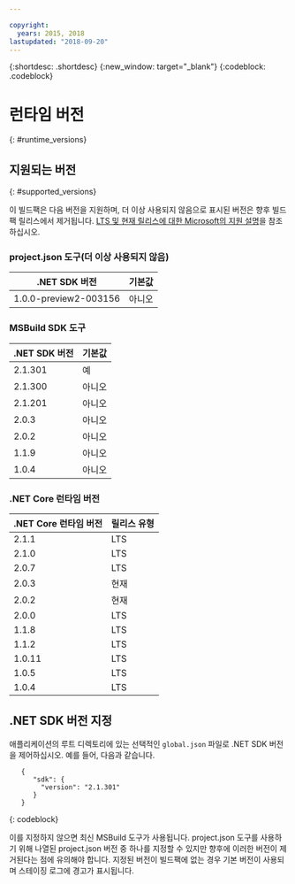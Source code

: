 ```yaml
---

copyright:
  years: 2015, 2018
lastupdated: "2018-09-20"
---
```


{:shortdesc: .shortdesc}
{:new_window: target="_blank"}
{:codeblock: .codeblock}


# 런타임 버전
{: #runtime_versions}

## 지원되는 버전
{: #supported_versions}

이 빌드팩은 다음 버전을 지원하며, 더 이상 사용되지 않음으로 표시된 버전은 향후 빌드팩 릴리스에서 제거됩니다.  [LTS 및 현재 릴리스에 대한 Microsoft의 지원 설명](https://www.microsoft.com/net/core/support)을 참조하십시오.

### project.json 도구(더 이상 사용되지 않음)

|.NET SDK 버전        |기본값 |
|-------------------------|---------|
|1.0.0-preview2-003156   |아니오    |

### MSBuild SDK 도구

|.NET SDK 버전        |기본값          |
|-------------------------|------------------|
| 2.1.301                 |예            |
| 2.1.300                 |아니오             |
| 2.1.201                 |아니오             |
| 2.0.3                   |아니오             |
| 2.0.2                   |아니오             |
| 1.1.9                   |아니오             |
|1.0.4                   |아니오             |


### .NET Core 런타임 버전

|.NET Core 런타임 버전 |릴리스 유형      |
|---------------------------|-------------------|
| 2.1.1                     |LTS               |
| 2.1.0                     |LTS               |
| 2.0.7                     |LTS               |
| 2.0.3                     |현재           |
| 2.0.2                     |현재           |
| 2.0.0                     |LTS               |
| 1.1.8                     |LTS               |
|1.1.2                     |LTS               |
| 1.0.11                    |LTS               |
|1.0.5                     |LTS               |
|1.0.4                     |LTS               |

## .NET SDK 버전 지정

애플리케이션의 루트 디렉토리에 있는 선택적인 `global.json` 파일로 .NET SDK 버전을 제어하십시오. 예를 들어, 다음과 같습니다.
```
   {
      "sdk": {
        "version": "2.1.301"
      }
   }
```
{: codeblock}

이를 지정하지 않으면 최신 MSBuild 도구가 사용됩니다.  project.json 도구를 사용하기 위해 나열된 project.json 버전 중 하나를 지정할 수 있지만 향후에 이러한 버전이 제거된다는 점에 유의해야 합니다.  지정된 버전이 빌드팩에 없는 경우 기본 버전이 사용되며 스테이징 로그에 경고가 표시됩니다.
